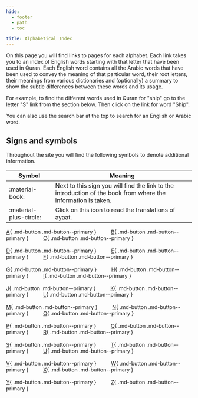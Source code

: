 ```yaml
---
hide:
  - footer
  - path
  - toc

title: Alphabetical Index
---
```


On this page you will find links to pages for each alphabet. Each link takes you to an index of English words starting with that letter that have been used in Quran. Each English word contains all the Arabic words that have been used to convey the meaning of that particular word, their root letters, their meanings from various dictionaries and (optionally) a summary to show the subtle differences between these words and its usage.

For example, to find the different words used in Quran for "ship" go to the letter "S" link from the section below. Then click on the link for word "Ship".

You can also use the search bar at the top to search for an English or Arabic word.

## Signs and symbols

Throughout the site you will find the following symbols to denote additional information.

| Symbol | Meaning | 
| ---- | ---- | 
| :material-book: | Next to this sign you will find the link to the introduction of the book from where the information is taken. | 
| :material-plus-circle: | Click on this icon to read the translations of ayaat. |


[A](../A/index.md){ .md-button .md-button--primary }
&emsp; &emsp; 
[B](../B/index.md){ .md-button .md-button--primary }
&emsp; &emsp; 
[C](../C/index.md){ .md-button .md-button--primary }
<br><br>
[D](../D/index.md){ .md-button .md-button--primary }
&emsp; &emsp; 
[E](../E/index.md){ .md-button .md-button--primary }
&emsp; &emsp; 
[F](../F/index.md){ .md-button .md-button--primary }
<br><br>
[G](../G/index.md){ .md-button .md-button--primary }
&emsp; &emsp;
[H](../H/index.md){ .md-button .md-button--primary }
&emsp; &emsp;
[I](../I/index.md){ .md-button .md-button--primary }
<br><br>
[J](../J/index.md){ .md-button .md-button--primary }
&emsp; &emsp;
[K](../K/index.md){ .md-button .md-button--primary }
&emsp; &emsp;
[L](../L/index.md){ .md-button .md-button--primary }
<br><br>
[M](../M/index.md){ .md-button .md-button--primary }
&emsp; &emsp;
[N](../N/index.md){ .md-button .md-button--primary }
&emsp; &emsp;
[O](../O/index.md){ .md-button .md-button--primary }
<br><br>
[P](../P/index.md){ .md-button .md-button--primary }
&emsp; &emsp;
[Q](../Q/index.md){ .md-button .md-button--primary }
&emsp; &emsp;
[R](../R/index.md){ .md-button .md-button--primary }
<br><br>
[S](../S/index.md){ .md-button .md-button--primary }
&emsp; &emsp;
[T](../T/index.md){ .md-button .md-button--primary }
&emsp; &emsp;
[U](../U/index.md){ .md-button .md-button--primary }
<br><br>
[V](../V/index.md){ .md-button .md-button--primary }
&emsp; &emsp;
[W](../W/index.md){ .md-button .md-button--primary }
&emsp; &emsp;
[X](../X/index.md){ .md-button .md-button--primary }
<br><br>
[Y](../Y/index.md){ .md-button .md-button--primary }
&emsp; &emsp;
[Z](../Z/index.md){ .md-button .md-button--primary }

